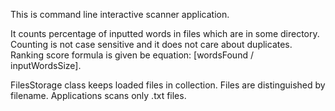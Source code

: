 This is command line interactive scanner application.

It counts percentage of inputted words in files which are in some directory.
Counting is not case sensitive and it does not care about duplicates. Ranking
score formula is given be equation: [wordsFound / inputWordsSize].

FilesStorage class keeps loaded files in collection. Files are distinguished by
filename. Applications scans only .txt files.
